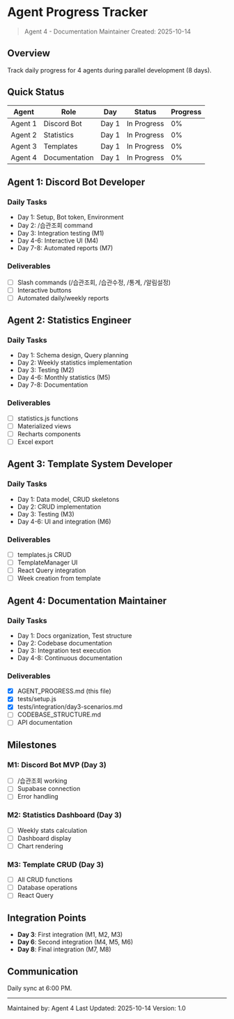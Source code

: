 # Agent Progress Tracker

> Agent 4 - Documentation Maintainer
> Created: 2025-10-14

## Overview

Track daily progress for 4 agents during parallel development (8 days).

## Quick Status

| Agent | Role | Day | Status | Progress |
|-------|------|-----|--------|----------|
| Agent 1 | Discord Bot | Day 1 | In Progress | 0% |
| Agent 2 | Statistics | Day 1 | In Progress | 0% |
| Agent 3 | Templates | Day 1 | In Progress | 0% |
| Agent 4 | Documentation | Day 1 | In Progress | 0% |

## Agent 1: Discord Bot Developer

### Daily Tasks
- Day 1: Setup, Bot token, Environment
- Day 2: /습관조회 command
- Day 3: Integration testing (M1)
- Day 4-6: Interactive UI (M4)
- Day 7-8: Automated reports (M7)

### Deliverables
- [ ] Slash commands (/습관조회, /습관수정, /통계, /알림설정)
- [ ] Interactive buttons
- [ ] Automated daily/weekly reports

## Agent 2: Statistics Engineer

### Daily Tasks
- Day 1: Schema design, Query planning
- Day 2: Weekly statistics implementation
- Day 3: Testing (M2)
- Day 4-6: Monthly statistics (M5)
- Day 7-8: Documentation

### Deliverables
- [ ] statistics.js functions
- [ ] Materialized views
- [ ] Recharts components
- [ ] Excel export

## Agent 3: Template System Developer

### Daily Tasks
- Day 1: Data model, CRUD skeletons
- Day 2: CRUD implementation
- Day 3: Testing (M3)
- Day 4-6: UI and integration (M6)

### Deliverables
- [ ] templates.js CRUD
- [ ] TemplateManager UI
- [ ] React Query integration
- [ ] Week creation from template

## Agent 4: Documentation Maintainer

### Daily Tasks
- Day 1: Docs organization, Test structure
- Day 2: Codebase documentation
- Day 3: Integration test execution
- Day 4-8: Continuous documentation

### Deliverables
- [x] AGENT_PROGRESS.md (this file)
- [x] tests/setup.js
- [x] tests/integration/day3-scenarios.md
- [ ] CODEBASE_STRUCTURE.md
- [ ] API documentation

## Milestones

### M1: Discord Bot MVP (Day 3)
- [ ] /습관조회 working
- [ ] Supabase connection
- [ ] Error handling

### M2: Statistics Dashboard (Day 3)
- [ ] Weekly stats calculation
- [ ] Dashboard display
- [ ] Chart rendering

### M3: Template CRUD (Day 3)
- [ ] All CRUD functions
- [ ] Database operations
- [ ] React Query

## Integration Points

- **Day 3**: First integration (M1, M2, M3)
- **Day 6**: Second integration (M4, M5, M6)
- **Day 8**: Final integration (M7, M8)

## Communication

Daily sync at 6:00 PM.

---

Maintained by: Agent 4
Last Updated: 2025-10-14
Version: 1.0
